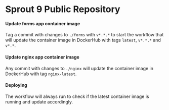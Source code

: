 # Sprout 9 Public Repository


#### Update forms app container image
Tag a commit with changes to `./forms` with `v*.*.*` to start the workflow that will update the container image in DockerHub with tags `latest`, `v*.*.*` and `v*.*`.

#### Update nginx app container image
Any commit with changes to `./nginx` will update the container image in DockerHub with tag `nginx-latest`.

#### Deploying
The workflow will always run to check if the latest container image is running and update accordingly.